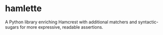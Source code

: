 # hamlette

A Python library enriching Hamcrest with additional matchers and syntactic-sugars for more expressive, readable assertions.